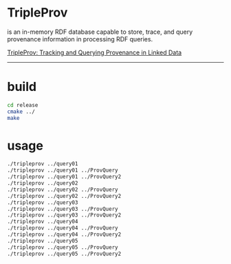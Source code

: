 # TripleProv 
is an in-memory RDF database capable to store, trace, and query provenance information in processing RDF queries.

[TripleProv: Tracking and Querying Provenance in Linked Data](https://exascale.info/linked/data/provenance/rdf/management/tripleprov/TripleProv-Tracking-and-Querying-Provenance-in-Linked-Data/)



--------------------
# build
```sh
cd release 
cmake ../
make 
```

# usage
```sh
./tripleprov ../query01 
./tripleprov ../query01 ../ProvQuery
./tripleprov ../query01 ../ProvQuery2
./tripleprov ../query02 
./tripleprov ../query02 ../ProvQuery
./tripleprov ../query02 ../ProvQuery2
./tripleprov ../query03
./tripleprov ../query03 ../ProvQuery
./tripleprov ../query03 ../ProvQuery2
./tripleprov ../query04 
./tripleprov ../query04 ../ProvQuery
./tripleprov ../query04 ../ProvQuery2
./tripleprov ../query05 
./tripleprov ../query05 ../ProvQuery
./tripleprov ../query05 ../ProvQuery2
```

